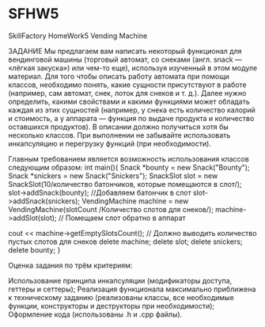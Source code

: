 # SFHW5
SkillFactory HomeWork5 Vending Machine

ЗАДАНИЕ Мы предлагаем вам написать некоторый функционал для вендинговой машины (торговый автомат, со снеками (англ. snack — «лёгкая закуска») или чем-то еще), используя изученный в этом модуле материал. Для того чтобы описать работу автомата при помощи классов, необходимо понять, какие сущности присутствуют в работе (например, сам автомат, снек, лоток для снеков и т. д.). Далее нужно определить, какими свойствами и какими функциями может обладать каждая из этих сущностей (например, у снека есть количество калорий и стоимость, а у аппарата — функция по выдаче продукта и количество оставшихся продуктов). В описании должно получиться хотя бы несколько классов. При выполнении не забывайте использовать инкапсуляцию и перегрузку функций (при необходимости).

Главным требованием является возможность использования классов следующим образом: int main(){ Snack *bounty = new Snack("Bounty"); Snack *snickers = new Snack("Snickers"); SnackSlot slot = new SnackSlot(10/количество батончиков, которые помещаются в слот/); slot->addSnack(bounty); //Добавляем батончик в слот slot->addSnack(snickers); VendingMachine machine = new VendingMachine(slotCount /Количество слотов для снеков/); machine->addSlot(slot); // Помещаем слот обратно в аппарат

cout << machine->getEmptySlotsCount(); // Должно выводить количество пустых слотов для снеков delete machine; delete slot; delete snickers; delete bounty; }

Оценка задания по трём критериям:

Использование принципа инкапсуляции (модификаторы доступа, геттеры и сеттеры); Реализация функционала максимально приближена к техническому заданию (реализованы классы, все необходимые функции, конструкторы и деструкторы при необходимости); Оформление кода (использованы .h и .cpp файлы).

